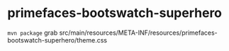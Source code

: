 # primefaces-bootswatch-superhero

`mvn package`
grab src/main/resources/META-INF/resources/primefaces-bootswatch-superhero/theme.css
